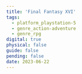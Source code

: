 ```yaml
---
title: 'Final Fantasy XVI'
tags:
  - platform_playstation-5
  - genre_action-adventure
  - genre_rpg
digital: true
physical: false
guide: false
pending: false
date: 2023-06-22
---
```


